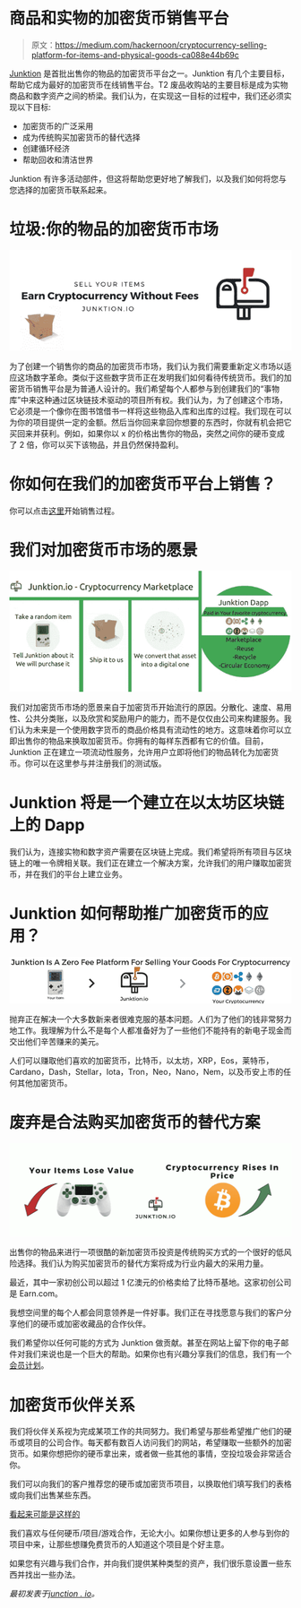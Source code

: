 # 商品和实物的加密货币销售平台

> 原文：<https://medium.com/hackernoon/cryptocurrency-selling-platform-for-items-and-physical-goods-ca088e44b69c>

[Junktion](https://junktion.io) 是首批出售你的物品的加密货币平台之一。Junktion 有几个主要目标，帮助它成为最好的加密货币在线销售平台。T2 废品收购站的主要目标是成为实物商品和数字资产之间的桥梁。我们认为，在实现这一目标的过程中，我们还必须实现以下目标:

*   加密货币的广泛采用
*   成为传统购买加密货币的替代选择
*   创建循环经济
*   帮助回收和清洁世界

Junktion 有许多活动部件，但这将帮助您更好地了解我们，以及我们如何将您与您选择的加密货币联系起来。

# 垃圾:你的物品的加密货币市场

![](img/1c1f5ce68292f6a48b1ef5ce4cd75a70.png)

为了创建一个销售你的商品的加密货币市场，我们认为我们需要重新定义市场以适应这场数字革命。类似于这些数字货币正在发明我们如何看待传统货币。我们的加密货币销售平台是为普通人设计的。我们希望每个人都参与到创建我们的“事物库”中来这种通过区块链技术驱动的项目所有权。我们认为，为了创建这个市场，它必须是一个像你在图书馆借书一样将这些物品入库和出库的过程。我们现在可以为你的项目提供一定的金额。然后当你回来拿回你想要的东西时，你就有机会把它买回来并获利。例如，如果你以 x 的价格出售你的物品，突然之间你的硬币变成了 2 倍，你可以买下该物品，并且仍然保持盈利。

# 你如何在我们的加密货币平台上销售？

你可以点击[这里](https://junktion.io/sell-to-us)开始销售过程。

# 我们对加密货币市场的愿景

![](img/16db106ed5111602eff05c468a9228fa.png)

我们对加密货币市场的愿景来自于加密货币开始流行的原因。分散化、速度、易用性、公共分类账，以及欣赏和奖励用户的能力，而不是仅仅由公司来构建服务。我们认为未来是一个使用数字货币的商品价格具有流动性的地方。这意味着你可以立即出售你的物品来换取加密货币。你拥有的每样东西都有它的价值。目前，Junktion 正在建立一项流动性服务，允许用户立即将他们的物品转化为加密货币。你可以在这里参与并注册我们的测试版。

# Junktion 将是一个建立在以太坊区块链上的 Dapp

我们认为，连接实物和数字资产需要在区块链上完成。我们希望将所有项目与区块链上的唯一令牌相关联。我们正在建立一个解决方案，允许我们的用户赚取加密货币，并在我们的平台上建立业务。

# Junktion 如何帮助推广加密货币的应用？

![](img/5a7bc651e3fada3ce420f597a4669d70.png)

抛弃正在解决一个大多数新来者很难克服的基本问题。人们为了他们的钱非常努力地工作。我理解为什么不是每个人都准备好为了一些他们不能持有的新电子现金而交出他们辛苦赚来的美元。

人们可以赚取他们喜欢的加密货币，比特币，以太坊，XRP，Eos，莱特币，Cardano，Dash，Stellar，Iota，Tron，Neo，Nano，Nem，以及币安上市的任何其他加密货币。

# 废弃是合法购买加密货币的替代方案

![](img/d8d61f13b1e83d1364c0638292d8dd4c.png)

出售你的物品来进行一项很酷的新加密货币投资是传统购买方式的一个很好的低风险选择。我们认为购买加密货币的替代方案将成为行业内最大的采用力量。

最近，其中一家初创公司以超过 1 亿澳元的价格卖给了比特币基地。这家初创公司是 Earn.com。

我想空间里的每个人都会同意领养是一件好事。我们正在寻找愿意与我们的客户分享他们的硬币或加密收藏品的合作伙伴。

我们希望你以任何可能的方式为 Junktion 做贡献。甚至在网站上留下你的电子邮件对我们来说也是一个巨大的帮助。如果你也有兴趣分享我们的信息，我们有一个[会员计划](https://junktion.io/affiliate/)。

# 加密货币伙伴关系

我们将伙伴关系视为完成某项工作的共同努力。我们希望与那些希望推广他们的硬币或项目的公司合作。每天都有数百人访问我们的网站，希望赚取一些额外的加密货币。如果你想把你的硬币拿出来，或者做一些其他的事情，空投垃圾会非常适合你。

我们可以向我们的客户推荐您的硬币或加密货币项目，以换取他们填写我们的表格或向我们出售某些东西。

[看起来可能是这样的](https://junktion.io/partnership-proposal/) 

我们喜欢与任何硬币/项目/游戏合作，无论大小。如果你想让更多的人参与到你的项目中来，让那些想赚免费货币的人知道这个项目是个好主意。

如果您有兴趣与我们合作，并向我们提供某种类型的资产，我们很乐意设置一些东西并找出一些办法。

*最初发表于*[*junction . io*](https://junktion.io/cryptocurrency-selling-platform/)*。*